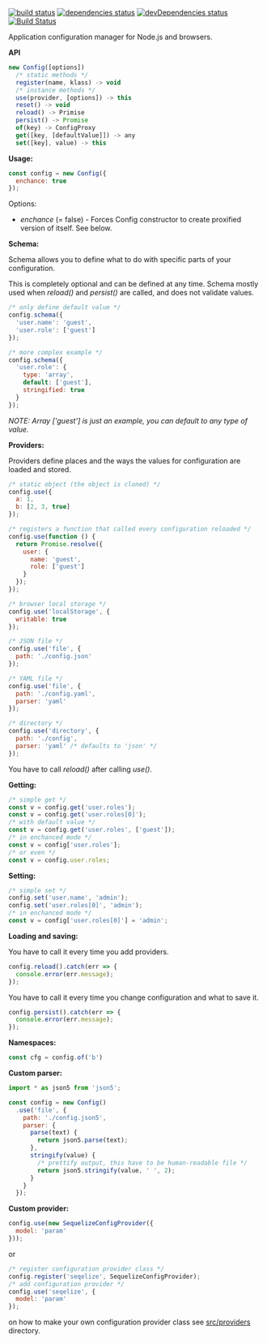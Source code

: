 [![build status](https://travis-ci.org/lxndr/node-config.svg?branch=master)](https://travis-ci.org/lxndr/node-config)
[![dependencies status](https://img.shields.io/david/lxndr/node-config.svg?style=flat)](https://david-dm.org/lxndr/node-config)
[![devDependencies status](https://img.shields.io/david/dev/lxndr/node-config.svg?style=flat)](https://david-dm.org/lxndr/node-config#info=devDependencies)
[![Build Status](https://travis-ci.org/lxndr/node-config.svg?branch=master)](https://travis-ci.org/lxndr/node-config)

Application configuration manager for Node.js and browsers.

**API**

```javascript
new Config([options])
  /* static methods */
  register(name, klass) -> void
  /* instance methods */
  use(provider, [options]) -> this
  reset() -> void
  reload() -> Primise
  persist() -> Promise
  of(key) -> ConfigProxy
  get([key, [defaultValue]]) -> any
  set([key], value) -> this
```

**Usage:**

```javascript
const config = new Config({
  enchance: true
});
```

Options:
  - *enchance* (= false) - Forces Config constructor to create proxified version of itself. See below.

**Schema:**

Schema allows you to define what to do with specific parts of your configuration.

This is completely optional and can be defined at any time. Schema mostly used when *reload()* and *persist()* are called, and does not validate values.

```javascript
/* only define default value */
config.schema({
  'user.name': 'guest',
  'user.role': ['guest']
});

/* more complex example */
config.schema({
  'user.role': {
    type: 'array',
    default: ['guest'],
    stringified: true
  }
});
```

*NOTE: Array ['guest'] is just an example, you can default to any type of value.*

**Providers:**

Providers define places and the ways the values for configuration are loaded and stored.

```javascript
/* static object (the object is cloned) */
config.use({
  a: 1,
  b: [2, 3, true]
});

/* registers a function that called every configuration reloaded */
config.use(function () {
  return Promise.resolve({
    user: {
      name: 'guest',
      role: ['guest']
    }
  });
});

/* browser local storage */
config.use('localStorage', {
  writable: true
});

/* JSON file */
config.use('file', {
  path: './config.json'
});

/* YAML file */
config.use('file', {
  path: './config.yaml',
  parser: 'yaml'
});

/* directory */
config.use('directory', {
  path: './config',
  parser: 'yaml' /* defaults to 'json' */
});
```

You have to call *reload()* after calling *use()*.

**Getting:**

```javascript
/* simple get */
const v = config.get('user.roles');
const v = config.get('user.roles[0]');
/* with default value */
const v = config.get('user.roles', ['guest']);
/* in enchanced mode */
const v = config['user.roles'];
/* or even */
const v = config.user.roles;
```

**Setting:**

```javascript
/* simple set */
config.set('user.name', 'admin');
config.set('user.roles[0]', 'admin');
/* in enchanced mode */
const v = config['user.roles[0]'] = 'admin';
```

**Loading and saving:**

You have to call it every time you add providers.

```javascript
config.reload().catch(err => {
  console.error(err.message);
});
```

You have to call it every time you change configuration and what to save it.

```javascript
config.persist().catch(err => {
  console.error(err.message);
});
```

**Namespaces:**

```javascript
const cfg = config.of('b')
```

**Custom parser:**
```javascript
import * as json5 from 'json5';

const config = new Config()
  .use('file', {
    path: './config.json5',
    parser: {
      parse(text) {
        return json5.parse(text);
      },
      stringify(value) {
        /* prettify output, this have to be human-readable file */
        return json5.stringify(value, ' ', 2);
      }
    }
  });
```

**Custom provider:**

```javascript
config.use(new SequelizeConfigProvider({
  model: 'param'
}));
```

or

```javascript
/* register configuration provider class */
config.register('seqelize', SequelizeConfigProvider);
/* add configuration provider */
config.use('seqelize', {
  model: 'param'
});

```

on how to make your own configuration provider class see [src/providers](src/providers) directory.
